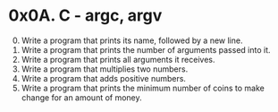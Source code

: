 # 0x0A. C - argc, argv
0. Write a program that prints its name, followed by a new line.<br />
1. Write a program that prints the number of arguments passed into it.<br />
2. Write a program that prints all arguments it receives.<br />
3. Write a program that multiplies two numbers.<br />
4. Write a program that adds positive numbers.<br />
5. Write a program that prints the minimum number of coins to make change for an amount of money.
